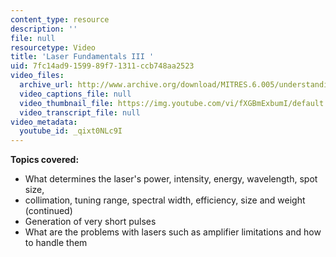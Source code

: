 ```yaml
---
content_type: resource
description: ''
file: null
resourcetype: Video
title: 'Laser Fundamentals III '
uid: 7fc14ad9-1599-89f7-1311-ccb748aa2523
video_files:
  archive_url: http://www.archive.org/download/MITRES.6.005/understanding-3_300k.mp4
  video_captions_file: null
  video_thumbnail_file: https://img.youtube.com/vi/fXGBmExbumI/default.jpg
  video_transcript_file: null
video_metadata:
  youtube_id: _qixt0NLc9I
---
```


**Topics covered:**

*   What determines the laser's power, intensity, energy, wavelength, spot size,
*   collimation, tuning range, spectral width, efficiency, size and weight (continued)
*   Generation of very short pulses
*   What are the problems with lasers such as amplifier limitations and how to handle them